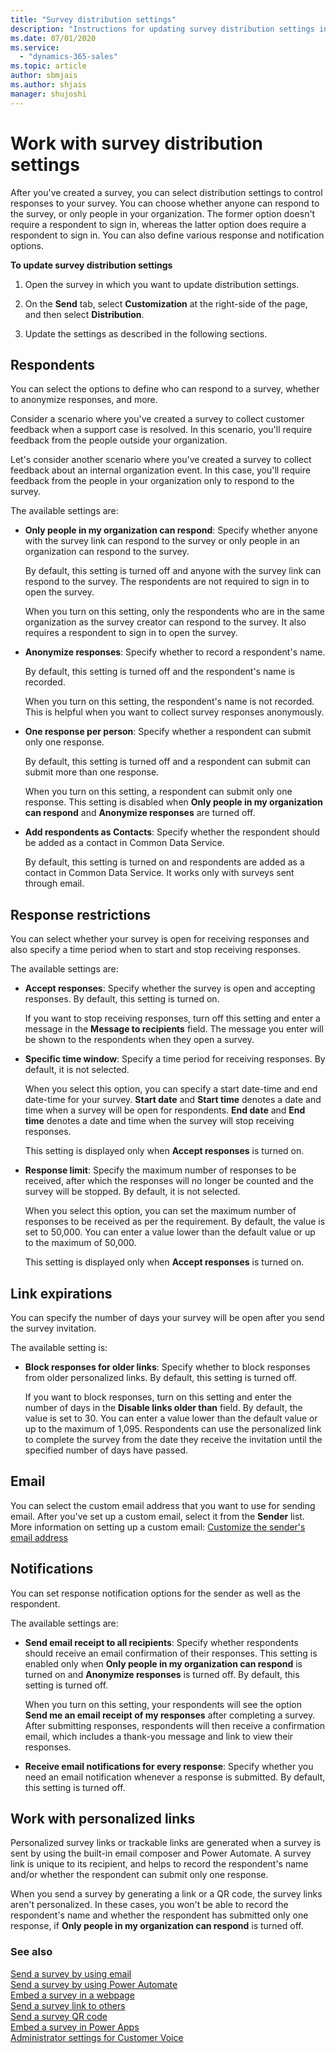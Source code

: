 ```yaml
---
title: "Survey distribution settings"
description: "Instructions for updating survey distribution settings in Customer Voice to control who can respond to your survey and other survey response options"
ms.date: 07/01/2020
ms.service:
  - "dynamics-365-sales"
ms.topic: article
author: sbmjais
ms.author: shjais
manager: shujoshi
---
```


# Work with survey distribution settings

After you've created a survey, you can select distribution settings to control responses to your survey. You can choose whether anyone can respond to the survey, or only people in your organization. The former option doesn't require a respondent to sign in, whereas the latter option does require a respondent to sign in. You can also define various response and notification options.

**To update survey distribution settings**

1. Open the survey in which you want to update distribution settings.

2. On the **Send** tab, select **Customization** at the right-side of the page, and then select **Distribution**.

3. Update the settings as described in the following sections.

## Respondents

You can select the options to define who can respond to a survey, whether to anonymize responses, and more.

Consider a scenario where you've created a survey to collect customer feedback when a support case is resolved. In this scenario, you'll require feedback from the people outside your organization.

Let's consider another scenario where you've created a survey to collect feedback about an internal organization event. In this case, you'll require feedback from the people in your organization only to respond to the survey.

The available settings are:

- **Only people in my organization can respond**: Specify whether anyone with the survey link can respond to the survey or only people in an organization can respond to the survey.
    
    By default, this setting is turned off and anyone with the survey link can respond to the survey. The respondents are not required to sign in to open the survey.

    When you turn on this setting, only the respondents who are in the same organization as the survey creator can respond to the survey. It also requires a respondent to sign in to open the survey.

- **Anonymize responses**: Specify whether to record a respondent's name.

    By default, this setting is turned off and the respondent's name is recorded.
    
    When you turn on this setting, the respondent's name is not recorded. This is helpful when you want to collect survey responses anonymously.

- **One response per person**: Specify whether a respondent can submit only one response.

    By default, this setting is turned off and a respondent can submit can submit more than one response. 
    
    When you turn on this setting, a respondent can submit only one response. This setting is disabled when **Only people in my organization can respond** and **Anonymize responses** are turned off.

- **Add respondents as Contacts**: Specify whether the respondent should be added as a contact in Common Data Service.

    By default, this setting is turned on and respondents are added as a contact in Common Data Service. It works only with surveys sent through email.

## Response restrictions

You can select whether your survey is open for receiving responses and also specify a time period when to start and stop receiving responses.

The available settings are:

- **Accept responses**: Specify whether the survey is open and accepting responses. By default, this setting is turned on.

    If you want to stop receiving responses, turn off this setting and enter a message in the **Message to recipients** field. The message you enter will be shown to the respondents when they open a survey.

- **Specific time window**: Specify a time period for receiving responses. By default, it is not selected.

    When you select this option, you can specify a start date-time and end date-time for your survey. **Start date** and **Start time** denotes a date and time when a survey will be open for respondents. **End date** and **End time** denotes a date and time when the survey will stop receiving responses.
    
    This setting is displayed only when **Accept responses** is turned on. 

- **Response limit**: Specify the maximum number of responses to be received, after which the responses will no longer be counted and the survey will be stopped. By default, it is not selected.

    When you select this option, you can set the maximum number of responses to be received as per the requirement. By default, the value is set to 50,000. You can enter a value lower than the default value or up to the maximum of 50,000.

    This setting is displayed only when **Accept responses** is turned on.

## Link expirations

You can specify the number of days your survey will be open after you send the survey invitation.

The available setting is:

- **Block responses for older links**: Specify whether to block responses from older personalized links. By default, this setting is turned off.

    If you want to block responses, turn on this setting and enter the number of days in the **Disable links older than** field. By default, the value is set to 30. You can enter a value lower than the default value or up to the maximum of 1,095. Respondents can use the personalized link to complete the survey from the date they receive the invitation until the specified number of days have passed.

## Email

You can select the custom email address that you want to use for sending email. After you've set up a custom email, select it from the **Sender** list. More information on setting up a custom email: [Customize the sender's email address](send-survey-email#customize-the-senders-email-address)

## Notifications

You can set response notification options for the sender as well as the respondent.

The available settings are:

- **Send email receipt to all recipients**: Specify whether respondents should receive an email confirmation of their responses. This setting is enabled only when **Only people in my organization can respond** is turned on and **Anonymize responses** is turned off. By default, this setting is turned off.

    When you turn on this setting, your respondents will see the option **Send me an email receipt of my responses** after completing a survey. After submitting responses, respondents will then receive a confirmation email, which includes a thank-you message and link to view their responses.

- **Receive email notifications for every response**: Specify whether you need an email notification whenever a response is submitted. By default, this setting is turned off.

## Work with personalized links

Personalized survey links or trackable links are generated when a survey is sent by using the built-in email composer and Power Automate. A survey link is unique to its recipient, and helps to record the respondent's name and/or whether the respondent can submit only one response.

When you send a survey by generating a link or a QR code, the survey links aren't personalized. In these cases, you won't be able to record the respondent's name and whether the respondent has submitted only one response, if **Only people in my organization can respond** is turned off.

### See also

[Send a survey by using email](send-survey-email.md)<br>
[Send a survey by using Power Automate](send-survey-flow.md)<br>
[Embed a survey in a webpage](embed-web-page.md)<br>
[Send a survey link to others](send-survey-link.md)<br>
[Send a survey QR code](send-survey-qrcode.md)<br>
[Embed a survey in Power Apps](embed-survey-powerapps.md)<br>
[Administrator settings for Customer Voice](admin-settings.md)